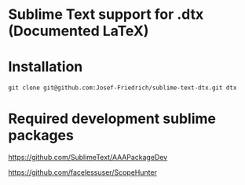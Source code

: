 # Sublime Text support for .dtx (Documented LaTeX)

# Installation

    git clone git@github.com:Josef-Friedrich/sublime-text-dtx.git dtx


# Required development sublime packages

https://github.com/SublimeText/AAAPackageDev

https://github.com/facelessuser/ScopeHunter